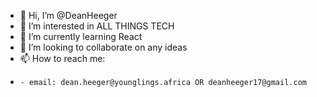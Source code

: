 - 👋 Hi, I’m @DeanHeeger
- 👀 I’m interested in ALL THINGS TECH
- 🌱 I’m currently learning React
- 💞️ I’m looking to collaborate on any ideas
- 📫 How to reach me:
-     - email: dean.heeger@younglings.africa OR deanheeger17@gmail.com

<!---
DeanHeeger/DeanHeeger is a ✨ special ✨ repository because its `README.md` (this file) appears on your GitHub profile.
You can click the Preview link to take a look at your changes.
--->
